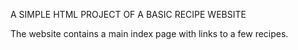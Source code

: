 A SIMPLE HTML PROJECT OF A BASIC RECIPE WEBSITE

The website contains a main index page with links to a few recipes.
